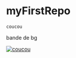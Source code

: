 # myFirstRepo
```
coucou 
```

bande de bg



[![coucou](https://upload.wikimedia.org/wikipedia/commons/9/9a/Gull_portrait_ca_usa.jpg)](https://www.youtube.com/watch?v=XqZsoesa55w&ab_channel=PinkfongBabyShark-Kids%27Songs%26Stories)
